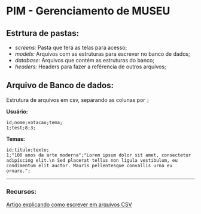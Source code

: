 # PIM - Gerenciamento de MUSEU

## Estrtura de pastas:
- _screens:_ Pasta que terá as telas para acesso;
- _models:_ Arquivos com as estruturas para escrever no banco de dados;
- _database:_ Arquivos que contém as estruturas do banco;
- _headers:_ Headers para fazer a refêrencia de outros arquivos;

## Arquivo de Banco de dados:
Estrutura de arquivos em csv, separando as colunas por `;`

**Usuário:**
```csv
id;nome;votacao;tema;
1;test;8;3;
```

**Temas:**
```csv
id;titulo;texto;
1;"100 anos da arte moderna";"Lorem ipsum dolor sit amet, consectetur adipiscing elit.\n Sed placerat tellus non ligula vestibulum, eu condimentum elit auctor. Mauris pellentesque convallis urna eu ornare.";
```

---

### Recursos:
[Artigo explicando como escrever em arquivos CSV](https://dev.to/arepp23/how-to-write-to-a-csv-file-in-c-1l5b)